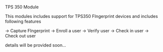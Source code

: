 TPS 350 Module

This modules includes support for TPS350 FIngerprint devices and includes
following features

-> Capture FIngerprint
-> Enroll a user
-> Verify user
-> Check in user
-> Check out user


details will be provided soon...
